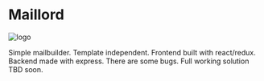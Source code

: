 # Maillord

![logo](http://i.imgur.com/q7V0v87.png)

Simple mailbuilder. Template independent.
Frontend built with react/redux.
Backend made with express.
There are some bugs.  Full working solution TBD soon.
